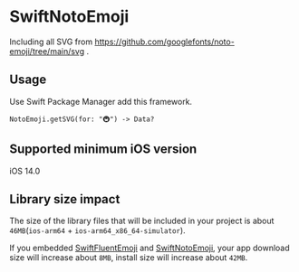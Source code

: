 # SwiftNotoEmoji

Including all SVG from https://github.com/googlefonts/noto-emoji/tree/main/svg .

## Usage

Use Swift Package Manager add this framework.

`NotoEmoji.getSVG(for: "🚇") -> Data?`

## Supported minimum iOS version

iOS 14.0

## Library size impact

The size of the library files that will be included in your project is about `46MB`(`ios-arm64` + `ios-arm64_x86_64-simulator`).

If you embedded [SwiftFluentEmoji](https://github.com/zizicici/swift-fluent-emoji) and [SwiftNotoEmoji](https://github.com/zizicici/swift-noto-emoji), your app download size will increase about `8MB`, install size will increase about `42MB`.
